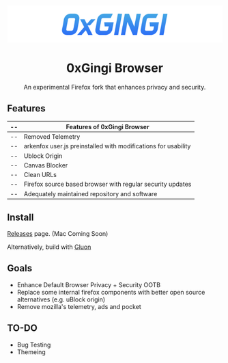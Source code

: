 <div align="center">

<img src="https://github.com/0xGingi/0xgingi-browser/blob/main/config/branding/stable/logo.png?raw=true">

# 0xGingi Browser
An experimental Firefox fork that enhances privacy and security.

</div>

## Features
|--|Features of 0xGingi Browser|
|--|--|
|--|Removed Telemetry|
|--|arkenfox user.js preinstalled with modifications for usability|
|--|Ublock Origin|
|--|Canvas Blocker|
|--|Clean URLs|
|--|Firefox source based browser with regular security updates|
|--|Adequately maintained repository and software|

## Install
[Releases](https://github.com/0xgingi/0xgingi-browser/releases) page.
(Mac Coming Soon)

Alternatively, build with [Gluon](https://github.com/pulse-browser/gluon)


## Goals

- Enhance Default Browser Privacy + Security OOTB
- Replace some internal firefox components with better open source alternatives (e.g. uBlock origin)
- Remove mozilla's telemetry, ads and pocket

## TO-DO

- Bug Testing
- Themeing
